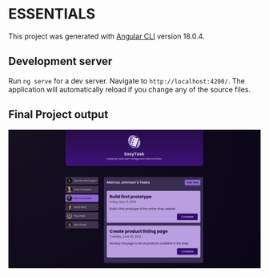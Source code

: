 # ESSENTIALS

This project was generated with [Angular CLI](https://github.com/angular/angular-cli) version 18.0.4.

## Development server

Run `ng serve` for a dev server. Navigate to `http://localhost:4200/`. The application will automatically reload if you change any of the source files.


## Final Project output 

<div align="center" style="font-size:72px;">

<img src="./src/assets/final_Project.png"  />
</div>




